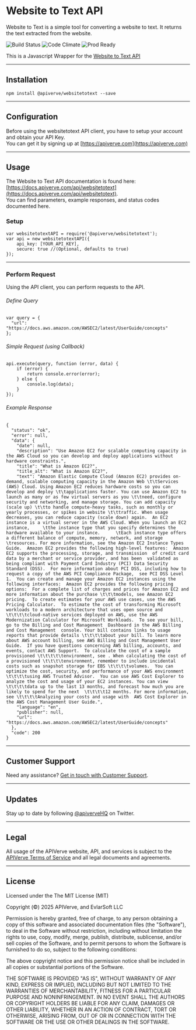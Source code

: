 Website to Text API
============

Website to Text is a simple tool for converting a website to text. It returns the text extracted from the website.

![Build Status](https://img.shields.io/badge/build-passing-green)
![Code Climate](https://img.shields.io/badge/maintainability-B-purple)
![Prod Ready](https://img.shields.io/badge/production-ready-blue)

This is a Javascript Wrapper for the [Website to Text API](https://apiverve.com/marketplace/api/websitetotext)

---

## Installation
	npm install @apiverve/websitetotext --save

---

## Configuration

Before using the websitetotext API client, you have to setup your account and obtain your API Key.  
You can get it by signing up at [https://apiverve.com](https://apiverve.com)

---

## Usage

The Website to Text API documentation is found here: [https://docs.apiverve.com/api/websitetotext](https://docs.apiverve.com/api/websitetotext).  
You can find parameters, example responses, and status codes documented here.

### Setup

```
var websitetotextAPI = require('@apiverve/websitetotext');
var api = new websitetotextAPI({
    api_key: [YOUR_API_KEY],
    secure: true //(Optional, defaults to true)
});
```

---


### Perform Request
Using the API client, you can perform requests to the API.

###### Define Query

```
var query = {
  "url": "https://docs.aws.amazon.com/AWSEC2/latest/UserGuide/concepts"
};
```

###### Simple Request (using Callback)

```
api.execute(query, function (error, data) {
    if (error) {
        return console.error(error);
    } else {
        console.log(data);
    }
});
```

###### Example Response

```
{
  "status": "ok",
  "error": null,
  "data": {
    "date": null,
    "description": "Use Amazon EC2 for scalable computing capacity in the AWS Cloud so you can develop and deploy applications without hardware constraints.",
    "title": "What is Amazon EC2?",
    "title_alt": "What is Amazon EC2?",
    "text": "Amazon Elastic Compute Cloud (Amazon EC2) provides on-demand, scalable computing capacity in the Amazon Web \t\tServices (AWS) Cloud. Using Amazon EC2 reduces hardware costs so you can develop and deploy \t\tapplications faster. You can use Amazon EC2 to launch as many or as few virtual servers as you \t\tneed, configure security and networking, and manage storage. You can add capacity (scale up) \t\tto handle compute-heavy tasks, such as monthly or yearly processes, or spikes in website \t\ttraffic. When usage decreases, you can reduce capacity (scale down) again.  An EC2 instance is a virtual server in the AWS Cloud. When you launch an EC2 instance,     \tthe instance type that you specify determines the hardware available to your instance.      \tEach instance type offers a different balance of compute, memory, network, and storage      \tresources. For more information, see the Amazon EC2 Instance Types Guide.  Amazon EC2 provides the following high-level features:  Amazon EC2 supports the processing, storage, and transmission  of credit card data by a merchant or service provider, and has been  validated as being compliant with Payment Card Industry (PCI) Data Security Standard (DSS).  For more information about PCI DSS, including how to request a copy of the AWS PCI Compliance Package,  see PCI DSS Level 1.  You can create and manage your Amazon EC2 instances using the following interfaces:  Amazon EC2 provides the following pricing options:  For a complete list of charges and prices for Amazon EC2 and more information about the purchase \t\t\tmodels, see Amazon EC2 pricing.  To create estimates for your AWS use cases, use the AWS Pricing Calculator.  To estimate the cost of transforming Microsoft  workloads to a modern architecture that uses open source and \t\t\t\tcloud-native services deployed on AWS, use the AWS  Modernization Calculator for Microsoft Workloads.  To see your bill, go to the Billing and Cost Management  Dashboard in the AWS Billing and Cost Management  console. Your bill contains links to usage reports that provide details \t\t\t\tabout your bill. To learn more about AWS account billing, see AWS Billing and Cost Management User  Guide.  If you have questions concerning AWS billing, accounts, and events, contact AWS Support.  To calculate the cost of a sample provisioned \t\t\t\t\tenvironment, see . When calculating the cost of a provisioned \t\t\t\tenvironment, remember to include incidental costs such as snapshot storage for EBS \t\t\t\tvolumes.  You can optimize the cost, security, and performance of your AWS environment \t\t\t\tusing AWS Trusted Advisor.  You can use AWS Cost Explorer to analyze the cost and usage of your EC2 instances. You can view  \t\t\t\tdata up to the last 13 months, and forecast how much you are likely to spend for the next  \t\t\t\t12 months. For more information, see \t\t\t\tAnalyzing your costs and usage with  AWS Cost Explorer in the AWS Cost Management User Guide.",
    "language": "en",
    "publisher": null,
    "url": "https://docs.aws.amazon.com/AWSEC2/latest/UserGuide/concepts"
  },
  "code": 200
}
```

---

## Customer Support

Need any assistance? [Get in touch with Customer Support](https://apiverve.com/contact).

---

## Updates
Stay up to date by following [@apiverveHQ](https://twitter.com/apiverveHQ) on Twitter.

---

## Legal

All usage of the APIVerve website, API, and services is subject to the [APIVerve Terms of Service](https://apiverve.com/terms) and all legal documents and agreements.

---

## License
Licensed under the The MIT License (MIT)

Copyright (&copy;) 2025 APIVerve, and EvlarSoft LLC

Permission is hereby granted, free of charge, to any person obtaining a copy of this software and associated documentation files (the "Software"), to deal in the Software without restriction, including without limitation the rights to use, copy, modify, merge, publish, distribute, sublicense, and/or sell copies of the Software, and to permit persons to whom the Software is furnished to do so, subject to the following conditions:

The above copyright notice and this permission notice shall be included in all copies or substantial portions of the Software.

THE SOFTWARE IS PROVIDED "AS IS", WITHOUT WARRANTY OF ANY KIND, EXPRESS OR IMPLIED, INCLUDING BUT NOT LIMITED TO THE WARRANTIES OF MERCHANTABILITY, FITNESS FOR A PARTICULAR PURPOSE AND NONINFRINGEMENT. IN NO EVENT SHALL THE AUTHORS OR COPYRIGHT HOLDERS BE LIABLE FOR ANY CLAIM, DAMAGES OR OTHER LIABILITY, WHETHER IN AN ACTION OF CONTRACT, TORT OR OTHERWISE, ARISING FROM, OUT OF OR IN CONNECTION WITH THE SOFTWARE OR THE USE OR OTHER DEALINGS IN THE SOFTWARE.